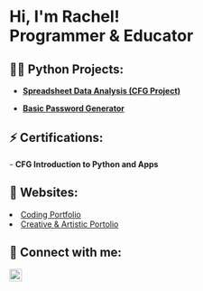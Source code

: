 <h1>Hi, I'm Rachel! <br/>Programmer & Educator</br>



<h2>👨‍💻 Python Projects:</h2>

- <b>[Spreadsheet Data Analysis (CFG Project)](https://github.com/ryyn99/CFG-Data-Analysis)</b>

- <b>[Basic Password Generator](https://github.com/ryyn99/Basic-Password-Generator)</b>

<h2>⚡ Certifications:</h2>
- <b>CFG Introduction to Python and Apps</b>

<h2>👾 Websites: </h2>
  <li><a href="http://127.0.0.1:5500/#" target="_blank">Coding Portfolio</a></li>
  <li><a href="https://rachelyyng99.wixsite.com/madeofmetaphors" target="_blank">Creative & Artistic Portolio</a></li>


<h2> 🤳 Connect with me:</h2>

[<img align="left" alt="[RachelNg | LinkedIn](https://www.linkedin.com/in/rachel-ng-646688170)" width="22px" src="https://cdn.jsdelivr.net/npm/simple-icons@v3/icons/linkedin.svg" />][linkedin]


[linkedin]: https://www.linkedin.com/in/rachel-ng-646688170
